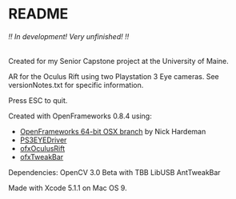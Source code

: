 # README

###### !! In development! Very unfinished! !!
Created for my Senior Capstone project at the University of Maine.

AR for the Oculus Rift using two Playstation 3 Eye cameras. See versionNotes.txt for specific information.

Press ESC to quit.

Created with OpenFrameworks 0.8.4 using:
- [OpenFrameworks 64-bit OSX branch](https://github.com/NickHardeman/openframeworks_osx_64) by Nick Hardeman
- [PS3EYEDriver](https://github.com/inspirit/PS3EYEDriver)
- [ofxOculusRift](https://github.com/andreasmuller/ofxOculusRift)
- [ofxTweakBar](https://github.com/roxlu/ofxTweakbar)

Dependencies:
OpenCV 3.0 Beta with TBB
LibUSB
AntTweakBar

Made with Xcode 5.1.1 on Mac OS 9.
